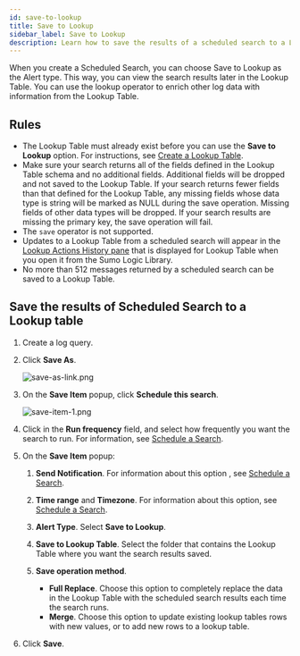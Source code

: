 ```yaml
---
id: save-to-lookup
title: Save to Lookup
sidebar_label: Save to Lookup
description: Learn how to save the results of a scheduled search to a Lookup Table.
---
```


When you create a Scheduled Search, you can choose Save to Lookup as the Alert type. This way, you can view the search results later in the Lookup Table. You can use the lookup operator to enrich other log data with information from the Lookup Table.

## Rules

* The Lookup Table must already exist before you can use the **Save to Lookup** option. For instructions, see [Create a Lookup Table](../../search/lookup-tables/create-lookup-table.md).
* Make sure your search returns all of the fields defined in the Lookup Table schema and no additional fields. Additional fields will be dropped and not saved to the Lookup Table. If your search returns fewer fields than that defined for the Lookup Table, any missing fields whose data type is string will be marked as NULL during the save operation. Missing fields of other data types will be dropped. If your search results are missing the primary key, the save operation will fail. 
* The `save` operator is not supported.
* Updates to a Lookup Table from a scheduled search will appear in the [Lookup Actions History pane](../../search/lookup-tables/manage-update-lookup-tables.md) that is displayed for Lookup Table when you open it from the Sumo Logic Library.
* No more than 512 messages returned by a scheduled search can be saved to a Lookup Table.

## Save the results of Scheduled Search to a Lookup table

1. Create a log query.
1. Click **Save As**.

    ![save-as-link.png](/img/alerts/save-as-link.png)

1. On the **Save Item** popup, click **Schedule this search**.

    ![save-item-1.png](/img/alerts/save-item-1.png)

1. Click in the **Run frequency** field, and select how frequently you want the search to run. For information, see [Schedule a Search](schedule-search.md). 
1. On the **Save Item** popup:

   1. **Send Notification**. For information about this option , see [Schedule a Search](schedule-search.md).
   1. **Time range** and **Timezone**. For information about this option, see [Schedule a Search](schedule-search.md).
   1. **Alert Type**. Select **Save to Lookup**.
   1. **Save to Lookup Table**. Select the folder that contains the Lookup Table where you want the search results saved.
   1. **Save operation method**. 

      * **Full Replace**. Choose this option to completely replace the data in the Lookup Table with the scheduled search results each time the search runs.
      * **Merge**. Choose this option to update existing lookup tables rows with new values, or to add new rows to a lookup table. 

1. Click **Save**.

